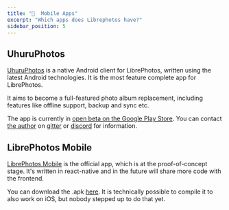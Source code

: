 ```yaml
---
title: "📱  Mobile Apps"
excerpt: "Which apps does Librephotos have?"
sidebar_position: 5
---
```


## UhuruPhotos

[UhuruPhotos](https://uhuru.photos/) is a native Android client for LibrePhotos, written using the latest Android technologies. It is the most feature complete app for LibrePhotos.

It aims to become a full-featured photo album replacement, including features like offline support, backup and sync etc.

The app is currently in [open beta on the Google Play Store](https://play.google.com/apps/testing/com.savvasdalkitsis.uhuruphotos). You can contact [the author](https://github.com/savvasdalkitsis/) on [gitter](https://app.gitter.im/#/room/#uhuruphotos:gitter.im) or [discord](https://discord.gg/xwRvtSDGWb) for information.

## LibrePhotos Mobile

[LibrePhotos Mobile](https://github.com/LibrePhotos/librephotos-mobile) is the official app, which is at the proof-of-concept stage. It's written in react-native and in the future will share more code with the frontend.

You can download the .apk [here](https://github.com/LibrePhotos/librephotos-mobile/releases/tag/v1.0.3). It is technically possible to compile it to also work on iOS, but nobody stepped up to do that yet.
